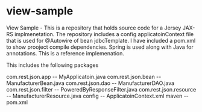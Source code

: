 # view-sample

View Sample - This is a repository that holds source code for a Jersey JAX-RS implmenetation. The repository includes a config applicatoinContext file that is used for @Autowire of bean jdbcTemplate. I have included a pom.xml to show prooject compile dependencies. Spring is used along with Java for annotations. This is a reference implemenation. 

This includes the following packages

com.rest.json.app 	    -- MyApplicatoin.java
com.rest.json.bean      -- ManufacturerBean.java
com.rest.json.dao       -- ManufacturerDAO.java
com.rest.json.filter    -- PoweredByResponseFilter.java
com.rest.json.resource  -- ManufacturerResource.java
config					-- ApplicatoinContext.xml
maven					-- pom.xml



